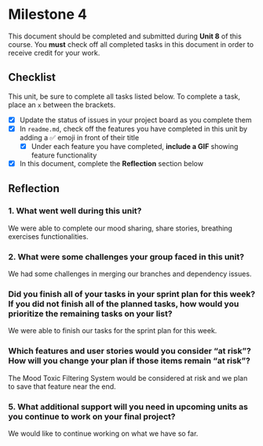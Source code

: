 # Milestone 4

This document should be completed and submitted during **Unit 8** of this course. You **must** check off all completed tasks in this document in order to receive credit for your work.

## Checklist

This unit, be sure to complete all tasks listed below. To complete a task, place an `x` between the brackets.

- [x] Update the status of issues in your project board as you complete them
- [x] In `readme.md`, check off the features you have completed in this unit by adding a ✅ emoji in front of their title
  - [x] Under each feature you have completed, **include a GIF** showing feature functionality
- [x] In this document, complete the **Reflection** section below

## Reflection

### 1. What went well during this unit?

We were able to complete our mood sharing, share stories, breathing exercises functionalities.

### 2. What were some challenges your group faced in this unit?

We had some challenges in merging our branches and dependency issues.

### Did you finish all of your tasks in your sprint plan for this week? If you did not finish all of the planned tasks, how would you prioritize the remaining tasks on your list?

We were able to finish our tasks for the sprint plan for this week.

### Which features and user stories would you consider “at risk”? How will you change your plan if those items remain “at risk”?

The Mood Toxic Filtering System would be considered at risk and we plan to save that feature near the end.

### 5. What additional support will you need in upcoming units as you continue to work on your final project?

We would like to continue working on what we have so far.
